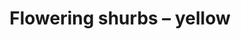 ---
layout: product
title: "Flowering shurbs – yellow"
price: "1500" 
desc: "Travnate podloge"
img_path: "/assets/img/MSC-701-92S.webp"
brand: "ModelScene"
available: false
special_offer: false
new: false
soon: false
cat: "080000"
subcat: "080300"
subsubcat: "0N/A"
sifra: "MSC-701-92S"
popular: false
spec: false
---